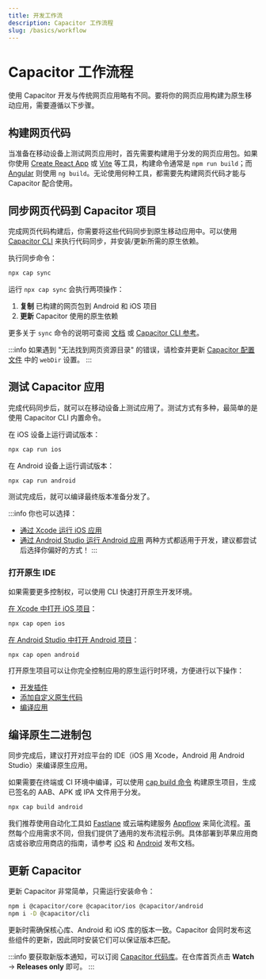 ```yaml
---
title: 开发工作流
description: Capacitor 工作流程
slug: /basics/workflow
---
```


# Capacitor 工作流程

使用 Capacitor 开发与传统网页应用略有不同。要将你的网页应用构建为原生移动应用，需要遵循以下步骤。

## 构建网页代码

当准备在移动设备上测试网页应用时，首先需要构建用于分发的网页应用包。如果你使用 [Create React App](https://create-react-app.dev/) 或 [Vite](https://vitejs.dev/) 等工具，构建命令通常是 `npm run build`；而 [Angular](https://angular.io/) 则使用 `ng build`。无论使用何种工具，都需要先构建网页代码才能与 Capacitor 配合使用。

## 同步网页代码到 Capacitor 项目

完成网页代码构建后，你需要将这些代码同步到原生移动应用中。可以使用 [Capacitor CLI](/cli/index.md) 来执行代码同步，并安装/更新所需的原生依赖。

执行同步命令：

```bash
npx cap sync
```

运行 `npx cap sync` 会执行两项操作：
1. **复制** 已构建的网页包到 Android 和 iOS 项目
2. **更新** Capacitor 使用的原生依赖

更多关于 `sync` 命令的说明可查阅 [文档](/cli/commands/sync.md) 或 [Capacitor CLI 参考](/cli/index.md)。

:::info
如果遇到 "无法找到网页资源目录" 的错误，请检查并更新 [Capacitor 配置文件](/main/reference/config.md) 中的 `webDir` 设置。
:::

## 测试 Capacitor 应用

完成代码同步后，就可以在移动设备上测试应用了。测试方式有多种，最简单的是使用 Capacitor CLI 内置命令。

在 iOS 设备上运行调试版本：
```bash
npx cap run ios
```

在 Android 设备上运行调试版本：
```bash
npx cap run android
```

测试完成后，就可以编译最终版本准备分发了。

:::info
你也可以选择：
- [通过 Xcode 运行 iOS 应用](/main/ios/index.md#running-in-xcode)
- [通过 Android Studio 运行 Android 应用](/main/android/index.md#running-with-android-studio)
两种方式都适用于开发，建议都尝试后选择你偏好的方式！
:::

### 打开原生 IDE

如果需要更多控制权，可以使用 CLI 快速打开原生开发环境。

[在 Xcode 中打开 iOS 项目](/main/ios/index.md#opening-the-ios-project)：
```bash
npx cap open ios
```

[在 Android Studio 中打开 Android 项目](/main/android/index.md#opening-the-android-project)：
```bash
npx cap open android
```

打开原生项目可以让你完全控制应用的原生运行时环境，方便进行以下操作：
- [开发插件](/plugins.mdx)
- [添加自定义原生代码](/main/ios/custom-code.md)
- [编译应用](#编译原生二进制包)

## 编译原生二进制包

同步完成后，建议打开对应平台的 IDE（iOS 用 Xcode，Android 用 Android Studio）来编译原生应用。

如果需要在终端或 CI 环境中编译，可以使用 [cap build 命令](/cli/commands/build) 构建原生项目，生成已签名的 AAB、APK 或 IPA 文件用于分发。

```bash
npx cap build android
```

我们推荐使用自动化工具如 [Fastlane](https://fastlane.tools) 或云端构建服务 [Appflow](https://useappflow.com) 来简化流程。虽然每个应用需求不同，但我们提供了通用的发布流程示例。具体部署到苹果应用商店或谷歌应用商店的指南，请参考 [iOS](/main/ios/deploying-to-app-store.md) 和 [Android](/main/android/deploying-to-google-play.md) 发布文档。

## 更新 Capacitor

更新 Capacitor 非常简单，只需运行安装命令：

```bash
npm i @capacitor/core @capacitor/ios @capacitor/android
npm i -D @capacitor/cli
```

更新时需确保核心库、Android 和 iOS 库的版本一致。Capacitor 会同时发布这些组件的更新，因此同时安装它们可以保证版本匹配。

:::info
要获取新版本通知，可以订阅 [Capacitor 代码库](https://github.com/ionic-team/capacitor)。在仓库首页点击 **Watch** → **Releases only** 即可。
:::